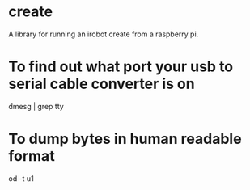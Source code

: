 # create
A library for running an irobot create from a raspberry pi.

# To find out what port your usb to serial cable converter is on
dmesg | grep tty
# To dump bytes in human readable format
od -t u1
